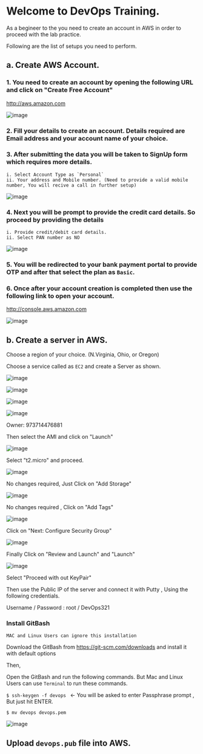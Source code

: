 # Welcome to DevOps Training.

As a begineer to the you need to create an account in AWS in order to proceed with the lab practice.

Following are the list of setups you need to perform.

## a. Create AWS Account.

### 1. You need to create an account by opening the following URL and click on "Create Free Account"

http://aws.amazon.com

![image](/uploads/353c75f031be740998c99f4bf8ff35ba/image.png)

### 2. Fill your details to create an account. Details required are Email address and your account name of your choice.

### 3. After submitting the data you will be taken to SignUp form which requires more details.
    i. Select Account Type as `Personal`
    ii. Your address and Mobile number. (Need to provide a valid mobile number, You will recive a call in further setup)

![image](/uploads/89b7267d579b2ec48737d64e649d93df/image.png)

### 4. Next you will be prompt to provide the credit card details. So proceed by providing the details
    i. Provide credit/debit card details.
    ii. Select PAN number as NO
    

![image](/uploads/62357c0caee93712d7974dc0620f6b58/image.png)

### 5. You will be redirected to your bank payment portal to provide OTP and after that select the plan as `Basic`.

### 6. Once after your account creation is completed then use the following link to open your account.

http://console.aws.amazon.com

![image](/uploads/2569bb7a610e1fd49afd54b37de5f74d/image.png)


## b. Create a server in AWS.

Choose a region of your choice. (N.Virginia, Ohio, or Oregon)

Choose a service called as `EC2` and create a Server as shown.


![image](/uploads/5ce968e9c22a29685b018392b5c85734/image.png)

![image](/uploads/720aa0db98061d10d69ee5d72adefa7d/image.png)

![image](/uploads/96da52f3964dfd8b4490203dc8ca8ebc/image.png)

![image](/uploads/57e780c32ccfe6a2f82be0e7fc5c9153/image.png)

Owner: 973714476881

Then select the AMI and click on "Launch"

![image](/uploads/787b1d027563c36c6d410992c133ef16/image.png)

Select "t2.micro" and proceed.


![image](/uploads/2d0eba6bc61849ef571e3a80605b0987/image.png)

No changes required, Just Click on "Add Storage"

![image](/uploads/f9a5253ad363d875f3612c163b8cbb32/image.png)

No changes required , Click on "Add Tags"

![image](/uploads/8143f36d2bd5bd44798d80cfa102a0d7/image.png)

Click on "Next: Configure Security Group"


![image](/uploads/98e7dc4dfd194332f2ece954c263d27f/image.png)


Finally Click on "Review and Launch" and "Launch"

![image](/uploads/7c2fd2045593377289fbdc7156a0a8a8/image.png)

Select "Proceed with out KeyPair"

Then use the Public IP of the server and connect it with Putty , Using the following credentials.

Username / Password : root / DevOps321


### 

### Install GitBash

`MAC and Linux Users can ignore this installation`

Download the GitBash from https://git-scm.com/downloads and install it with default options

Then,

Open the GitBash and run the following commands. But Mac and Linux Users can use `Terminal` to run these commands.

`$ ssh-keygen -f devops `   <- You will be asked to enter Passphrase prompt , But just hit ENTER.

`$ mv devops devops.pem `

![image](/uploads/cd693b51cc08df01d79745b1b4ab4607/image.png)

## Upload `devops.pub` file into AWS.

